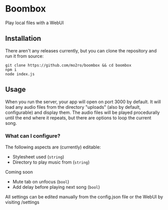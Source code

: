 # Boombox

Play local files with a WebUI

## Installation

There aren't any releases currently, but you can clone the repository and run it from source:

    git clone https://github.com/mo2ro/boombox && cd boombox
    npm i
    node index.js

## Usage

When you run the server, your app will open on port 3000 by default. It will load any audio files from the directory "uploads" (also by default, configurable) and display them. The audio files will be played procedurally until the end where it repeats, but there are options to loop the current song.

### What can I configure?

The following aspects are (currently) editable:

- Stylesheet used (`string`)
- Directory to play music from (`string`)

Coming soon

- Mute tab on unfocus (`bool`)
- Add delay before playing next song (`bool`)

All settings can be edited manually from the config.json file or the WebUI by visiting /settings
